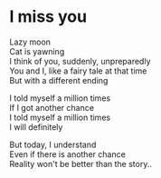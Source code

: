 # I miss you

Lazy moon<br>
Cat is yawning<br>
I think of you, suddenly, unpreparedly<br>
You and I, like a fairy tale at that time<br>
But with a different ending<br>

I told myself a million times<br>
If I got another chance<br>
I told myself a million times<br>
I will definitely<br/>

But today, I understand<br>
Even if there is another chance<br>
Reality won't be better than the story..
